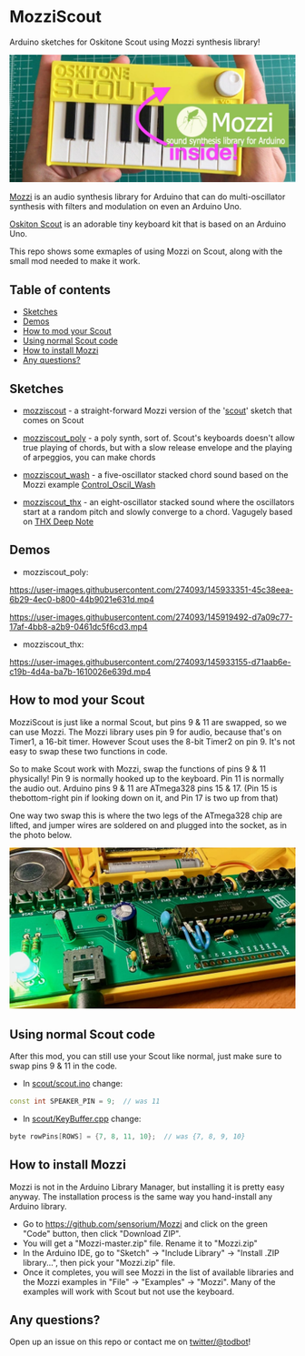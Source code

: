 # MozziScout

Arduino sketches for Oskitone Scout using Mozzi synthesis library!

<img src="./docs/mozziscout_header.jpg" />

[Mozzi](https://sensorium.github.io/Mozzi/) is an audio synthesis library for Arduino
that can do multi-oscillator synthesis with filters and modulation on even an Arduino Uno.

[Oskiton Scout](https://oskitone.github.io/scout/) is an adorable tiny keyboard kit that is
based on an Arduino Uno.

This repo shows some exmaples of using Mozzi on Scout, along with the small mod needed to make it work.

## Table of contents
* [Sketches](#sketches)
* [Demos](#demos)
* [How to mod your Scout](#how-to-mod-your-scout)
* [Using normal Scout code](#using-normal-scout-code)
* [How to install Mozzi](#how-to-install-mozzi)
* [Any questions?](#any-questions)

## Sketches

- [mozziscout](mozziscout/) - a straight-forward Mozzi version of the '[scout](https://github.com/oskitone/scout/blob/main/arduino/scout/scout.ino)' sketch that comes on Scout

- [mozziscout_poly](mozziscout_poly/) - a poly synth, sort of. Scout's keyboards doesn't allow true
playing of chords, but with a slow release envelope and the playing of arpeggios, you can make chords

- [mozziscout_wash](mozziscout_wash/) - a five-oscillator stacked chord sound based on the Mozzi example
[Control_Oscil_Wash](https://github.com/sensorium/Mozzi/blob/master/examples/02.Control/Control_Oscil_Wash/Control_Oscil_Wash.ino)

- [mozziscout_thx](mozziscout_thx/) - an eight-oscillator stacked sound where the oscillators start at a random pitch and slowly converge to a chord. Vagugely based on [THX Deep Note](https://en.wikipedia.org/wiki/Deep_Note)

## Demos

- mozziscout_poly:

https://user-images.githubusercontent.com/274093/145933351-45c38eea-6b29-4ec0-b800-44b9021e631d.mp4

https://user-images.githubusercontent.com/274093/145919492-d7a09c77-17af-4bb8-a2b9-0461dc5f6cd3.mp4

- mozziscout_thx:
 
https://user-images.githubusercontent.com/274093/145933155-d71aab6e-c19b-4d4a-ba7b-1610026e639d.mp4


## How to mod your Scout

MozziScout is just like a normal Scout, but pins 9 & 11 are swapped, so we can use Mozzi.
The Mozzi library uses pin 9 for audio, because that's on Timer1, a 16-bit timer.
However Scout uses the 8-bit Timer2 on pin 9. It's not easy to swap these two functions in code.

So to make Scout work with Mozzi, swap the functions of pins 9 & 11 physically!
Pin 9 is normally hooked up to the keyboard. Pin 11 is normally the audio out.
Arduino pins 9 & 11 are ATmega328 pins 15 & 17. (Pin 15  is thebottom-right pin if looking down on it, and Pin 17 is two up from that)

One way two swap this is where the two legs of the ATmega328 chip are lifted,
and jumper wires are soldered on and plugged into the socket, as in the photo below.

<img src="./docs/mozziscout_pins.jpg" />

## Using normal Scout code

After this mod, you can still use your Scout like normal, just make sure to swap pins 9 & 11 in the code.

- In [scout/scout.ino](https://github.com/oskitone/scout/blob/main/arduino/scout/scout.ino) change:

```c++
const int SPEAKER_PIN = 9;  // was 11
```

- In [scout/KeyBuffer.cpp](https://github.com/oskitone/scout/blob/main/arduino/scout/KeyBuffer.cpp) change:

```c++
byte rowPins[ROWS] = {7, 8, 11, 10};  // was {7, 8, 9, 10}
```


## How to install Mozzi

Mozzi is not in the Arduino Library Manager, but installing it is pretty easy anyway.
The installation process is the same way you hand-install any Arduino library.

- Go to https://github.com/sensorium/Mozzi and click on the green "Code" button,
then click "Download ZIP".
- You will get a "Mozzi-master.zip" file. Rename it to "Mozzi.zip"
- In the Arduino IDE, go to "Sketch" -> "Include Library" -> "Install .ZIP library...", then pick your "Mozzi.zip" file.
- Once it completes, you will see Mozzi in the list of available libraries and the Mozzi examples
in "File" -> "Examples" -> "Mozzi".  Many of the examples will work with Scout but not use the keyboard.


## Any questions?

Open up an issue on this repo or contact me on [twitter/@todbot](https://twitter.com/todbot)!
